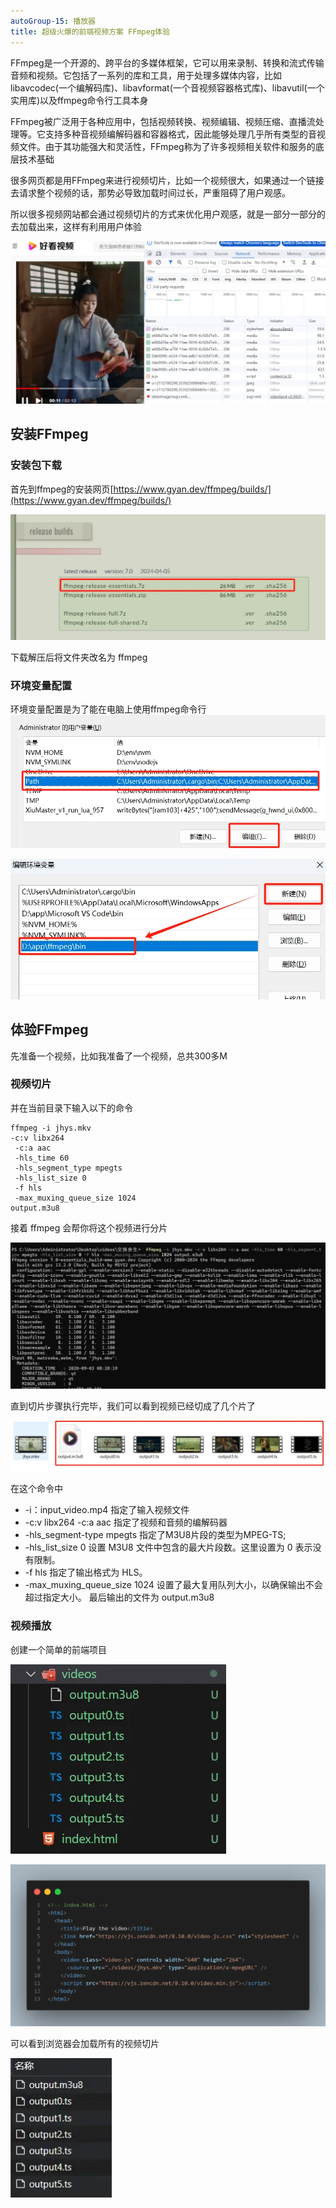 ```yaml
---
autoGroup-15: 播放器
title: 超级火爆的前端视频方案 FFmpeg体验
---
```

FFmpeg是一个开源的、跨平台的多媒体框架，它可以用来录制、转换和流式传输音频和视频。它包括了一系列的库和工具，用于处理多媒体内容，比如libavcodec(一个编解码库)、libavformat(一个音视频容器格式库)、libavutil(一个实用库)以及ffmpeg命令行工具本身

FFmpeg被广泛用于各种应用中，包括视频转换、视频编辑、视频压缩、直播流处理等。它支持多种音视频编解码器和容器格式，因此能够处理几乎所有类型的音视频文件。由于其功能强大和灵活性，FFmpeg称为了许多视频相关软件和服务的底层技术基础

很多网页都是用FFmpeg来进行视频切片，比如一个视频很大，如果通过一个链接去请求整个视频的话，那势必导致加载时间过长，严重阻碍了用户观感。

所以很多视频网站都会通过视频切片的方式来优化用户观感，就是一部分一部分的去加载出来，这样有利用用户体验

![视频切片](./images/video1.png)

## 安装FFmpeg
### 安装包下载
首先到ffmpeg的安装网页[https://www.gyan.dev/ffmpeg/builds/](https://www.gyan.dev/ffmpeg/builds/)

![ffmpeg_download](./images/ffmpegdownload.png)

下载解压后将文件夹改名为 ffmpeg

### 环境变量配置
环境变量配置是为了能在电脑上使用ffmpeg命令行
![ffmpeg](./images/ffmpeg01.png)

![ffmpeg](./images/ffmpeg02.png)

## 体验FFmpeg
先准备一个视频，比如我准备了一个视频，总共300多M

### 视频切片
并在当前目录下输入以下的命令
```shell
ffmpeg -i jhys.mkv
-c:v libx264 
 -c:a aac 
 -hls_time 60 
 -hls_segment_type mpegts 
 -hls_list_size 0 
 -f hls 
 -max_muxing_queue_size 1024 
output.m3u8
```
接着 ffmpeg 会帮你将这个视频进行分片

![视频切片](./images/ffmpeg_split.png)

直到切片步骤执行完毕，我们可以看到视频已经切成了几个片了

![视频切片result](./images/ffmpeg_split1.png)

在这个命令中
- -i：input_video.mp4 指定了输入视频文件
- -c:v libx264 -c:a aac 指定了视频和音频的编解码器
- -hls_segment-type mpegts 指定了M3U8片段的类型为MPEG-TS;
- -hls_list_size 0 设置 M3U8 文件中包含的最大片段数。这里设置为 0 表示没有限制。
- -f hls 指定了输出格式为 HLS。
- -max_muxing_queue_size 1024 设置了最大复用队列大小，以确保输出不会超过指定大小。
最后输出的文件为 output.m3u8

### 视频播放
创建一个简单的前端项目

![视频播放](./images/video_play1.png)

![视频播放](./images/video_play2.png)

可以看到浏览器会加载所有的视频切片

![视频播放](./images/video_play3.png)

